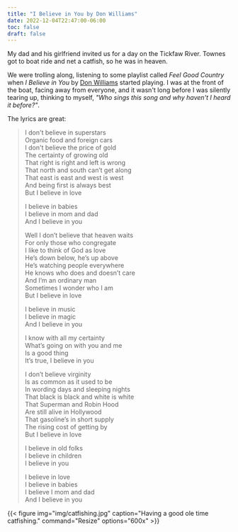 ```yaml
---
title: "I Believe in You by Don Williams"
date: 2022-12-04T22:47:00-06:00
toc: false
draft: false
---
```


My dad and his girlfriend invited us for a day on the Tickfaw River. Townes got to boat ride and net a catfish, so he was in heaven.

<!--more-->

We were trolling along, listening to some playlist called _Feel Good Country_ when _I Believe in You_ by [Don Williams](https://en.wikipedia.org/wiki/Don_Williams) started playing. I was at the front of the boat, facing away from everyone, and it wasn't long before I was silently tearing up, thinking to myself, _"Who sings this song and why haven't I heard it before?"_.

The lyrics are great:

> I don't believe in superstars\
> Organic food and foreign cars\
> I don't believe the price of gold\
> The certainty of growing old\
> That right is right and left is wrong\
> That north and south can’t get along\
> That east is east and west is west\
> And being first is always best\
> But I believe in love
>
> I believe in babies\
> I believe in mom and dad\
> And I believe in you
>
> Well I don’t believe that heaven waits\
> For only those who congregate\
> I like to think of God as love\
> He’s down below, he’s up above\
> He’s watching people everywhere\
> He knows who does and doesn’t care\
> And I’m an ordinary man\
> Sometimes I wonder who I am\
> But I believe in love
>
> I believe in music\
> I believe in magic\
> And I believe in you
>
> I know with all my certainty\
> What’s going on with you and me\
> Is a good thing\
> It’s true, I believe in you
>
> I don’t believe virginity\
> Is as common as it used to be\
> In wording days and sleeping nights\
> That black is black and white is white\
> That Superman and Robin Hood\
> Are still alive in Hollywood\
> That gasoline’s in short supply\
> The rising cost of getting by\
> But I believe in love
>
> I believe in old folks\
> I believe in children\
> I believe in you
>
> I believe in love\
> I believe in babies\
> I believe I mom and dad\
> And I believe in you


{{< figure
img="img/catfishing.jpg"
caption="Having a good ole time catfishing."
command="Resize"
options="600x" >}}
